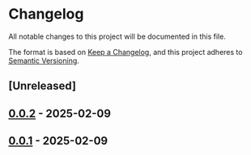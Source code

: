 # Changelog

All notable changes to this project will be documented in this file.

The format is based on [Keep a Changelog](https://keepachangelog.com/en/1.0.0/),
and this project adheres to [Semantic Versioning](https://semver.org/spec/v2.0.0.html).

## [Unreleased]

## [0.0.2](https://github.com/ScuffleCloud/scuffle/compare/scuffle-mp4-v0.0.1...scuffle-mp4-v0.0.2) - 2025-02-09

## [0.0.1](https://github.com/ScuffleCloud/scuffle/releases/tag/scuffle-mp4-v0.0.1) - 2025-02-09
